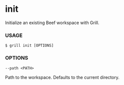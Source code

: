 # init

Initialize an existing Beef workspace with Grill.

### USAGE

```
$ grill init [OPTIONS]
```

### OPTIONS

`--path <PATH>`

Path to the workspace. Defaults to the current directory.
